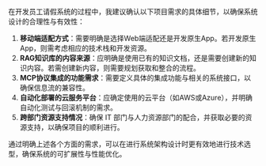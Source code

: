 在开发员工请假系统的过程中，我建议确认以下项目需求的具体细节，以确保系统设计的合理性与有效性：
1. **移动端适配方式**：需要明确是选择Web端适配还是开发原生App。若开发原生App，则需考虑相应的技术栈和开发资源。
2. **RAG知识库的内容来源**：应明确是使用已有的知识文档，还是需要创建新的知识内容。若需创建新内容，则需要规划获取和整合的流程。
3. **MCP协议集成的功能需求**：需要定义具体的集成功能与相关的系统接口，以确保信息流的兼容性。
4. **自动化部署的云服务平台**：应确定使用的云平台（如AWS或Azure），并明确自动化测试与回滚机制的需求。
5. **跨部门资源支持情况**：确保 IT 部门与人力资源部门的配合，并获取必要的资源支持，以确保项目的顺利进行。

通过明确上述各个方面的需求，可以在进行系统架构设计时更有效地进行技术选型，确保系统的可扩展性与性能优化。
